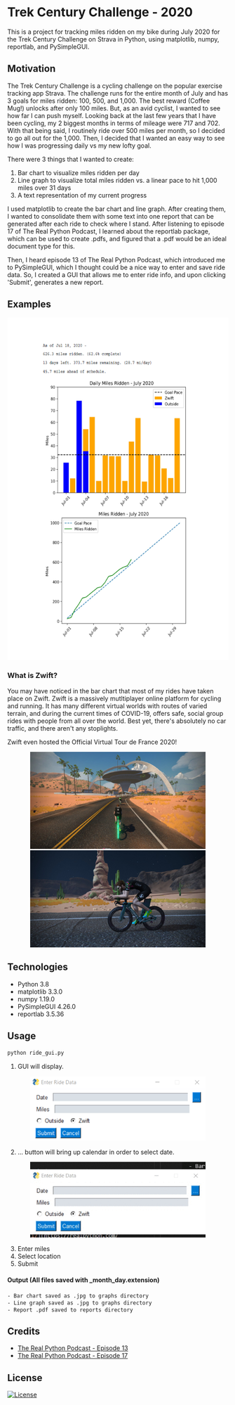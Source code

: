 # Trek Century Challenge - 2020  
This is a project for tracking miles ridden on my bike during July 2020 for the Trek Century Challenge on Strava in Python, using matplotlib, numpy, reportlab, and PySimpleGUI. 

## Motivation
The Trek Century Challenge is a cycling challenge on the popular exercise tracking app Strava. The challenge runs for the entire month of July and has 3 goals for miles ridden: 100, 500, and 1,000. The best reward (Coffee Mug!) unlocks after only 100 miles. But, as an avid cyclist, I wanted to see how far I can push myself. Looking back at the last few years that I have been cycling, my 2 biggest months in terms of mileage were 717 and 702. With that being said, I routinely ride over 500 miles per month, so I decided to go all out for the 1,000. Then, I decided that I wanted an easy way to see how I was progressing daily vs my new lofty goal. 

There were 3 things that I wanted to create:
1. Bar chart to visualize miles ridden per day  
2. Line graph to visualize total miles ridden vs. a linear pace to hit 1,000 miles over 31 days  
3. A text representation of my current progress

I used matplotlib to create the bar chart and line graph. After creating them, I wanted to consolidate them with some text into one report that can be generated after each ride to check where I stand. After listening to episode 17 of The Real Python Podcast, I learned about the reportlab package, which can be used to create .pdfs, and figured that a .pdf would be an ideal document type for this.

Then, I heard episode 13 of The Real Python Podcast, which introduced me to PySimpleGUI, which I thought could be a nice way to enter and save ride data. So, I created a GUI that allows me to enter ride info, and upon clicking 'Submit', generates a new report.

## Examples
<p align='center'>
    <img width=600 height=779 src='https://github.com/dcribb19/trek_century_challenge/blob/master/examples/report.png'>
</p>

### What is Zwift?
You may have noticed in the bar chart that most of my rides have taken place on Zwift. Zwift is a massively mutltiplayer online platform for cycling and running. It has many different virtual worlds with routes of varied terrain, and during the current times of COVID-19, offers safe, social group rides with people from all over the world. Best yet, there's absolutely no car traffic, and there aren't any stoplights.  

Zwift even hosted the Official Virtual Tour de France 2020!

<p align='center'>
    <img src=https://github.com/dcribb19/trek_century_challenge/blob/master/examples/zwift_ex.jpg width=400 height=221> <img src=https://github.com/dcribb19/trek_century_challenge/blob/master/examples/zwift_ex3.jpg width=400 height=221>
</p>

## Technologies
- Python 3.8
- matplotlib 3.3.0
- numpy 1.19.0
- PySimpleGUI 4.26.0
- reportlab 3.5.36

## Usage
```python
python ride_gui.py
```
1. GUI will display.  
<p align='center'>
    <img width=400 height=147 src='https://github.com/dcribb19/trek_century_challenge/blob/master/examples/gui.png'>
</p>

2. ... button will bring up calendar in order to select date.  
<p align='center'>
    <img width=400 height=172 src='https://github.com/dcribb19/trek_century_challenge/blob/master/examples/calendar.gif'>
</p>  

3. Enter miles  
4. Select location
5. Submit 
#### Output (All files saved with _month_day.extension)  
    - Bar chart saved as .jpg to graphs directory
    - Line graph saved as .jpg to graphs directory
    - Report .pdf saved to reports directory

## Credits  
- [The Real Python Podcast - Episode 13](https://realpython.com/podcasts/rpp/13/)  
- [The Real Python Podcast - Episode 17](https://realpython.com/podcasts/rpp/17/)  

## License
[![License](https://img.shields.io/badge/License-BSD%202--Clause-orange.svg)](https://opensource.org/licenses/BSD-2-Clause)